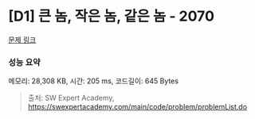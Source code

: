 # [D1] 큰 놈, 작은 놈, 같은 놈 - 2070 

[문제 링크](https://swexpertacademy.com/main/code/problem/problemDetail.do?contestProbId=AV5QQ6qqA40DFAUq) 

### 성능 요약

메모리: 28,308 KB, 시간: 205 ms, 코드길이: 645 Bytes



> 출처: SW Expert Academy, https://swexpertacademy.com/main/code/problem/problemList.do